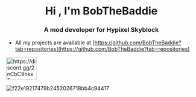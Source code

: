 <h1 align="center">Hi , I'm BobTheBaddie</h1>
<h3 align="center">A mod developer for Hypixel Skyblock</h3>

- All my projects are available at [https://github.com/BobTheBaddie?tab=repositories](https://github.com/BobTheBaddie?tab=repositories)

<a href="https://discord.gg/https://discord.gg/2nCbC9hkxT" target="blank"><img align="center" src="https://raw.githubusercontent.com/rahuldkjain/github-profile-readme-generator/master/src/images/icons/Social/discord.svg" alt="https://discord.gg/2nCbC9hkxT" height="60" width="80" /></a>
</p>

![f22e19217479b2452026718bb4c94417](https://github.com/BobTheBaddie/BobTheBaddie/assets/171065363/c2c0db6b-b250-44b7-9df2-edb785b23679) 
